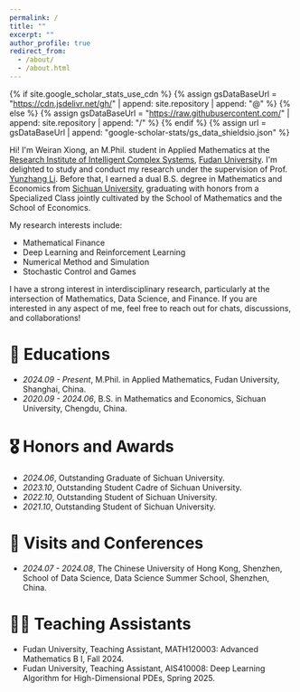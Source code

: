 ```yaml
---
permalink: /
title: ""
excerpt: ""
author_profile: true
redirect_from: 
  - /about/
  - /about.html
---
```


{% if site.google_scholar_stats_use_cdn %}
{% assign gsDataBaseUrl = "https://cdn.jsdelivr.net/gh/" | append: site.repository | append: "@" %}
{% else %}
{% assign gsDataBaseUrl = "https://raw.githubusercontent.com/" | append: site.repository | append: "/" %}
{% endif %}
{% assign url = gsDataBaseUrl | append: "google-scholar-stats/gs_data_shieldsio.json" %}

<span class='anchor' id='about-me'></span>

Hi! I'm Weiran Xiong, an M.Phil. student in Applied Mathematics at the [Research Institute of Intelligent Complex Systems](https://iics.fudan.edu.cn/_s599/ywb/main.psp), [Fudan University](https://www.fudan.edu.cn/en/). I'm delighted to study and conduct my research under the supervision of Prof. [Yunzhang Li](https://faculty.fudan.edu.cn/li_yunzhang/zh_CN/index/665374/list/index.htm). Before that, I earned a dual B.S. degree in Mathematics and Economics from [Sichuan University](https://en.scu.edu.cn/), graduating with honors from a Specialized Class jointly cultivated by the School of Mathematics and the School of Economics.

My research interests include:
- Mathematical Finance
- Deep Learning and Reinforcement Learning
- Numerical Method and Simulation
- Stochastic Control and Games

I have a strong interest in interdisciplinary research, particularly at the intersection of Mathematics, Data Science, and Finance. If you are interested in any aspect of me, feel free to reach out for chats, discussions, and collaborations!


<span class='anchor' id='-news'></span>        <!-- 与navigation.yml对应 -->
<!-- # 🔥 News -->


<span class='anchor' id='-educations'></span>
# 📖 Educations
- *2024.09 - Present*, M.Phil. in Applied Mathematics, Fudan University, Shanghai, China.
- *2020.09 - 2024.06*, B.S. in Mathematics and Economics, Sichuan University, Chengdu, China.


<span class='anchor' id='-publications'></span>
<!-- # 📝 Publications -->


<span class='anchor' id='-honors-and-awards'></span>
# 🎖️ Honors and Awards
- *2024.06*, Outstanding Graduate of Sichuan University.
- *2023.10*, Outstanding Student Cadre of Sichuan University.
- *2022.10*, Outstanding Student of Sichuan University.
- *2021.10*, Outstanding Student of Sichuan University.
 

<span class='anchor' id='-visits-and-conferences'></span>
# 💬 Visits and Conferences
- *2024.07 - 2024.08*, The Chinese University of Hong Kong, Shenzhen, School of Data Science, Data Science Summer School, Shenzhen, China.


<span class='anchor' id='-teaching'></span>
# 🧑‍🏫 Teaching Assistants
- Fudan University, Teaching Assistant, MATH120003: Advanced Mathematics B I, Fall 2024.
- Fudan University, Teaching Assistant, AIS410008: Deep Learning Algorithm for High-Dimensional PDEs, Spring 2025.


<span class='anchor' id='-internships'></span>
<!-- # 💻 Internships -->


